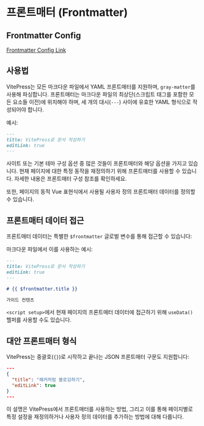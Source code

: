 # 프론트매터 (Frontmatter)

## Frontmatter Config

[Frontmatter Config Link](https://vitepress.dev/reference/frontmatter-config)

## 사용법

VitePress는 모든 마크다운 파일에서 YAML 프론트매터를 지원하며, `gray-matter`를 사용해 파싱합니다. 프론트매터는 마크다운 파일의 최상단(스크립트 태그를 포함한 모든 요소들 이전)에 위치해야 하며, 세 개의 대시(`---`) 사이에 유효한 YAML 형식으로 작성되어야 합니다.

예시:

```markdown
---
title: VitePress로 문서 작성하기
editLink: true
---
```

사이트 또는 기본 테마 구성 옵션 중 많은 것들이 프론트매터와 해당 옵션을 가지고 있습니다. 현재 페이지에 대한 특정 동작을 재정의하기 위해 프론트매터를 사용할 수 있습니다. 자세한 내용은 프론트매터 구성 참조를 확인하세요.

또한, 페이지의 동적 Vue 표현식에서 사용될 사용자 정의 프론트매터 데이터를 정의할 수 있습니다.

## 프론트매터 데이터 접근

프론트매터 데이터는 특별한 `$frontmatter` 글로벌 변수를 통해 접근할 수 있습니다:

마크다운 파일에서 이를 사용하는 예시:

```markdown
---
title: VitePress로 문서 작성하기
editLink: true
---

# {{ $frontmatter.title }}

가이드 컨텐츠
```

`<script setup>`에서 현재 페이지의 프론트매터 데이터에 접근하기 위해 `useData()` 헬퍼를 사용할 수도 있습니다.

## 대안 프론트매터 형식

VitePress는 중괄호(`{}`)로 시작하고 끝나는 JSON 프론트매터 구문도 지원합니다:

```json
---
{
  "title": "해커처럼 블로깅하기",
  "editLink": true
}
---
```

이 설명은 VitePress에서 프론트매터를 사용하는 방법, 그리고 이를 통해 페이지별로 특정 설정을 재정의하거나 사용자 정의 데이터를 추가하는 방법에 대해 다룹니다.
